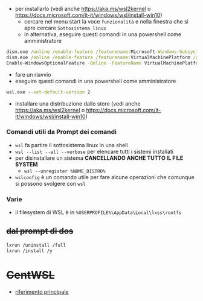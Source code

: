 - per installarlo (vedi anche https://aka.ms/wsl2kernel o https://docs.microsoft.com/it-it/windows/wsl/install-win10)
  - cercare nel menu start la voce `funzionalità` e nella finestra che si apre cercare `Sottosistema linux`
  - in alternativa, eseguire questi comandi in una powershell come amministratore
```bat
dism.exe /online /enable-feature /featurename:Microsoft-Windows-Subsystem-Linux /all /norestart
dism.exe /online /enable-feature /featurename:VirtualMachinePlatform /all /norestart
Enable-WindowsOptionalFeature -Online -FeatureName VirtualMachinePlatform -NoRestart
```
  - fare un riavvio
  - eseguire questi comandi in una powershell come amministratore
```bat
wsl.exe --set-default-version 2
```
  - installare una distribuzione dallo store (vedi anche https://aka.ms/wsl2kernel o https://docs.microsoft.com/it-it/windows/wsl/install-win10)

### Comandi utili da Prompt dei comandi
- `wsl` fa partire il sottosistema linux in una shell
- `wsl --list --all --verbose` per elencare tutti i sistemi installati
- per disinstallare un sistema **CANCELLANDO ANCHE TUTTO IL FILE SYSTEM**
  - `wsl --unregister %NOME_DISTRO%`
- `wslconfig` è un comando utile per fare alcune operazioni che comunque si possono svolgere con `wsl`

### Varie
- il filesystem di WSL è in `%USERPROFILE%\AppData\Local\lxss\rootfs`

## ~~dal prompt di dos~~
```sh
lxrun /uninstall /full
lxrun /install /y
```

# ~~CentWSL~~
- [riferimento principale](https://github.com/yuk7/CentWSL)
